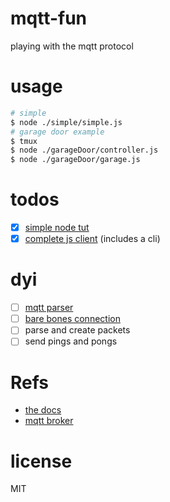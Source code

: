 # mqtt-fun
playing with the mqtt protocol

# usage
```bash
# simple
$ node ./simple/simple.js
# garage door example
$ tmux
$ node ./garageDoor/controller.js
$ node ./garageDoor/garage.js
```

# todos
- [x] [simple node tut](https://blog.risingstack.com/getting-started-with-nodejs-and-mqtt/)
- [x] [complete js client](https://github.com/mqttjs/MQTT.js) (includes a cli)

# dyi
- [ ] [mqtt parser](https://github.com/mqttjs/mqtt-packet)
- [ ] [bare bones connection](https://github.com/mqttjs/mqtt-connection)
- [ ] parse and create packets
- [ ] send pings and pongs

# Refs
- [the docs](http://docs.oasis-open.org/mqtt/mqtt/v3.1.1/os/mqtt-v3.1.1-os.html)
- [mqtt broker](https://mosquitto.org/)

# license
MIT

